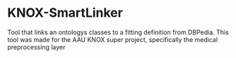# KNOX-SmartLinker
Tool that links an ontologys classes to a fitting definition from DBPedia. This tool was made for the AAU KNOX super project, specifically the medical preprocessing layer
